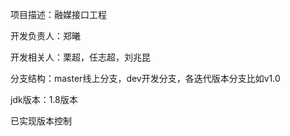 项目描述：融媒接口工程

开发负责人：郑曦

开发相关人：栗超，任志超，刘兆昆

分支结构：master线上分支，dev开发分支，各迭代版本分支比如v1.0

jdk版本：1.8版本

已实现版本控制
